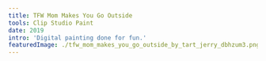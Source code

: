 ```yaml
---
title: TFW Mom Makes You Go Outside
tools: Clip Studio Paint
date: 2019
intro: 'Digital painting done for fun.'
featuredImage: ./tfw_mom_makes_you_go_outside_by_tart_jerry_dbhzum3.png
---
```

